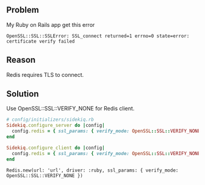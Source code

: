 ## Problem

My Ruby on Rails app get this error
```
OpenSSL::SSL::SSLError: SSL_connect returned=1 errno=0 state=error: certificate verify failed
```

## Reason

Redis requires TLS to connect.

## Solution

Use OpenSSL::SSL::VERIFY_NONE for Redis client.

```ruby
# config/initializers/sidekiq.rb
Sidekiq.configure_server do |config|
  config.redis = { ssl_params: { verify_mode: OpenSSL::SSL::VERIFY_NONE } }
end

Sidekiq.configure_client do |config|
  config.redis = { ssl_params: { verify_mode: OpenSSL::SSL::VERIFY_NONE } }
end
```

```
Redis.new(url: 'url', driver: :ruby, ssl_params: { verify_mode: OpenSSL::SSL::VERIFY_NONE })
```
